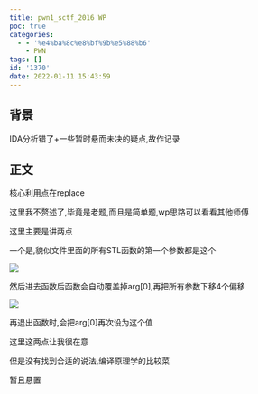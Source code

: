 ```yaml
---
title: pwn1_sctf_2016 WP
poc: true
categories:
  - - '%e4%ba%8c%e8%bf%9b%e5%88%b6'
    - PWN
tags: []
id: '1370'
date: 2022-01-11 15:43:59
---
```


## 背景

IDA分析错了+一些暂时悬而未决的疑点,故作记录

## 正文

核心利用点在replace

这里我不赘述了,毕竟是老题,而且是简单题,wp思路可以看看其他师傅

这里主要是讲两点

一个是,貌似文件里面的所有STL函数的第一个参数都是这个

![](https://raw.githubusercontent.com/Valkierja/ALLPIC/main/img/202303181050064.png)

然后进去函数后函数会自动覆盖掉arg\[0\],再把所有参数下移4个偏移

![](https://raw.githubusercontent.com/Valkierja/ALLPIC/main/img/202303181050278.png)

再退出函数时,会把arg\[0\]再次设为这个值

这里这两点让我很在意

但是没有找到合适的说法,编译原理学的比较菜

暂且悬置